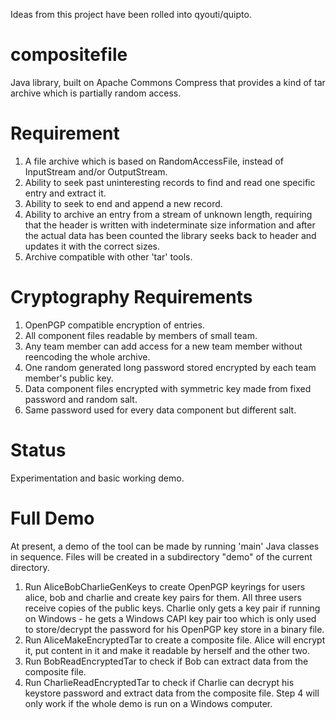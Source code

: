 Ideas from this project have been rolled into qyouti/quipto.
# compositefile
Java library, built on Apache Commons Compress that provides a kind of tar archive which is partially random access.
# Requirement
1. A file archive which is based on RandomAccessFile, instead of InputStream and/or OutputStream.
2. Ability to seek past uninteresting records to find and read one specific entry and extract it.
3. Ability to seek to end and append a new record.
4. Ability to archive an entry from a stream of unknown length, requiring that the header is written with indeterminate size information and after the actual data has been counted the library seeks back to header and updates it with the correct sizes.
5. Archive compatible with other 'tar' tools.
# Cryptography Requirements
1. OpenPGP compatible encryption of entries.
2. All component files readable by members of small team.
3. Any team member can add access for a new team member without reencoding the whole archive.
4. One random generated long password stored encrypted by each team member's public key.
5. Data component files encrypted with symmetric key made from fixed password and random salt.
6. Same password used for every data component but different salt.
# Status
Experimentation and basic working demo.
# Full Demo
At present, a demo of the tool can be made by running 'main' Java classes in sequence.  Files will be created in a subdirectory "demo" of the current directory.
1. Run AliceBobCharlieGenKeys to create OpenPGP keyrings for users alice, bob and charlie and create key pairs for them. All three users receive copies of the public keys. Charlie only gets a key pair if running on Windows - he gets a Windows CAPI key pair too which is only used to store/decrypt the password for his OpenPGP key store in a binary file.
2. Run AliceMakeEncryptedTar to create a composite file. Alice will encrypt it, put content in it and make it readable by herself and the other two.
3. Run BobReadEncryptedTar to check if Bob can extract data from the composite file.
4. Run CharlieReadEncryptedTar to check if Charlie can decrypt his keystore password and extract data from the composite file.
Step 4 will only work if the whole demo is run on a Windows computer.
